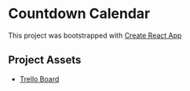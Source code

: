 # Countdown Calendar

This project was bootstrapped with [Create React App](https://github.com/facebook/create-react-app)

## Project Assets

- [Trello Board](https://trello.com/b/bYh11uvH/countdown-calendar)